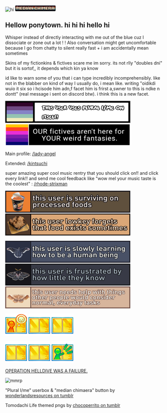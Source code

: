 
![hi](https://komarev.com/ghpvc/?username=MelonOctoling&color=blueviolet&style=plastic&label=Profile+Hits) <img src="8287fd1fb2aa39ae8057afe9efd2fdc5fbf364f0.gif">

## Hellow ponytown. hi hi hi hello hi
Whisper instead of directly interacting with me out of the blue cuz I dissociate or zone out a lot  ! ! Also conversation might get uncomfortable because I go from chatty to silent really fast + i am accidentally mean sometimes

Skins of my fictionkins & fictives scare me im sorry. its not rlly "doubles dni" but it is sortof,, it depends which kin ya know

id like to warn some of you that i can type incredibly incomprehensibly. like not in the blabber on kind of way I usually do, i mean like. writing "oidikdi wuio it six  so i hcisode him adn,f facet him is frirst a,swner to this is ndke n dontt" (real message i sent on discord btw). i think this is a new facet.

<img src="image_2025-06-23_071141498.png" width="400" height="70">
<img src="image_2025-07-10_060441653.png" width="400" height="70">

Main profile: [/lady-angel](https://rentry.co/lady-angel)

Extended: [/kintsuchi](https://rentry.co/kintsuchi)

super amazing super cool music rentry that you should click on!! and click every link!! and send me cool feedback like "wow mel your music taste is the coolest" : [/rhode-strixman](https://rentry.co/rhode-strixman)

<img src="tumblr_317de0580ee880f66df8e2066104f261_f984168e_1280.jpg" width="400" height="70"> <img src="tumblr_c4a0a9e27c9cd296b2971c80c7369afc_cbaf3705_1280.jpg" width="400" height="70">

<img src="tumblr_f1afe04e4fd4f825b009f0f78f9896aa_eadb56b2_1280.jpg" width="400" height="70"> <img src="tumblr_bd23f6ea8aeffa9b65170b249be4b730_11d14957_400.jpg" width="400" height="70"> <img src="tumblr_8cdaacebf09b837bcc779214de21418d_6a10c517_1280.jpg" width="400" height="70">


<img src="image_2025-06-23_071113700.png" width="70" height="70"> <img src="blankroom.png" width="70" height="70"> <img src="blankroom.png" width="70" height="70"> 

<img src="blankroom.png" width="70" height="70"> <img src="blankroom.png" width="70" height="70"> <img src="playroom.png" width="70" height="70">

[OPERATION HELLDIVE WAS A FAILURE.](https://rentry.co/d-freq-crush)




![mmrp](https://hit.yhype.me/github/profile?account_id=148920820)

"Plural I/me" userbox & "median chimaera" button by [wonderlandsresources on tumblr](https://www.tumblr.com/wonderlandsresources)

Tomodachi Life themed pngs by [chocoperrito on tumblr](https://www.tumblr.com/chocoperrito)

